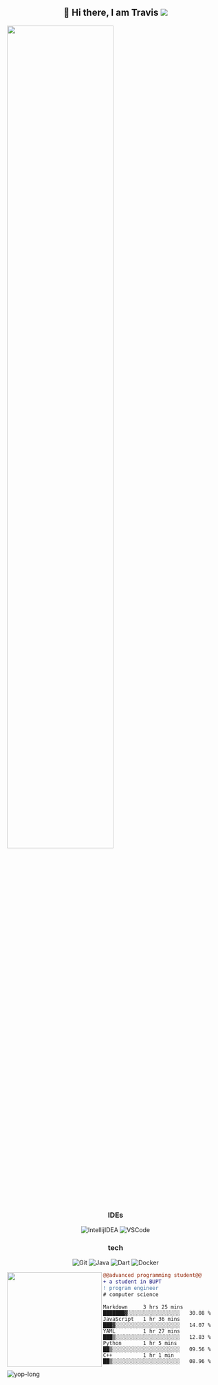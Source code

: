 <h2 align="center"> 👋 Hi there, I am Travis <img src="https://komarev.com/ghpvc/?username=TravisRoad&color=red" /> </h2>

<!-- <table>
  <tr>
    <td><img width=90% src="https://github-readme-stats.vercel.app/api?username=TravisRoad&show_icons=true&theme=radical" /></td>
    <td><img src="https://github-readme-stats.vercel.app/api/top-langs/?username=TravisRoad&theme=radical&layout=compact&langs_count=6" alt="yop-long"/></td>
  </tr>
</table> -->

<!-- ![](https://github-readme-stats.vercel.app/api?username=TravisRoad&show_icons=true&theme=radical) -->

<img align="center" width=70% src="https://github-readme-stats.vercel.app/api?username=TravisRoad&show_icons=true&theme=radical" />

<br>

<!-- <p><img align="center" src="https://github-readme-stats.vercel.app/api/wakatime?username=TravisRoad&layout=compact&theme=radical" /></p> -->

<div align="center">
<h3> IDEs </h3>

  <img alt="IntellijIDEA" src="https://img.shields.io/badge/-Intellij%20IDEA-000?&logo=Intellij%20IDEA&logoColor=FC444F" />
  <img alt="VSCode" src="https://img.shields.io/badge/-VSCode-000?&logo=Visual%20Studio%20Code&logoColor=007ACC" />

<h3> tech </h3>
  
  ![Git](https://img.shields.io/badge/-Git-000?&logo=git&logoColor=F05032)
  ![Java](https://img.shields.io/badge/-Java-000?&logo=Java&logoColor=C21325)
  ![Dart](https://img.shields.io/badge/-Dart-000?&logo=Dart&logoColor=C213ff)
  ![Docker](https://img.shields.io/badge/-Docker-000?&logo=Docker&logoColor=7833ff)
  
</div>

<img align="left" height="220" src="https://media.giphy.com/media/ao9DUiTKH60XS/giphy.gif"/>

```diff
@@advanced programming student@@
+ a student in BUPT
! program engineer
# computer science
```

<!--START_SECTION:waka-->
```text
Markdown     3 hrs 25 mins   ███████▓░░░░░░░░░░░░░░░░░   30.08 % 
JavaScript   1 hr 36 mins    ███▓░░░░░░░░░░░░░░░░░░░░░   14.07 % 
YAML         1 hr 27 mins    ███▒░░░░░░░░░░░░░░░░░░░░░   12.83 % 
Python       1 hr 5 mins     ██▒░░░░░░░░░░░░░░░░░░░░░░   09.56 % 
C++          1 hr 1 min      ██▒░░░░░░░░░░░░░░░░░░░░░░   08.96 % 
```
<!--END_SECTION:waka-->

<img align="center" src="https://github-readme-stats.vercel.app/api/top-langs/?username=TravisRoad&theme=radical&layout=compact&langs_count=6" alt="yop-long"/>

